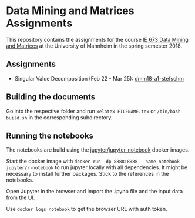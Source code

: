 # Data Mining and Matrices Assignments

This repository contains the assignments for the course [IE 673 Data Mining and Matrices](http://dws.informatik.uni-mannheim.de/en/teaching/courses-for-master-candidates/ie-673-data-mining-and-matrices/)
at the University of Mannheim in the spring semester 2018.

## Assignments

- Singular Value Decomposition (Feb 22 - Mar 25): [dmm18-a1-stefschm](https://s3.eu-central-1.amazonaws.com/steffen911-papers/dmm18-a1-stefschm.pdf)

## Building the documents

Go into the respective folder and run `xelatex FILENAME.tex` or `/bin/bash build.sh` in the
corresponding subdirectory.

## Running the notebooks

The notebooks are build using the [jupyter/jupyter-notebook](https://hub.docker.com/r/jupyter/r-notebook/) docker images.

Start the docker image with `docker run -dp 8888:8888 --name notebook jupyter/r-notebook` to run jupyter locally with all dependencies.
It might be necessary to install further packages. Stick to the references in the notebooks.

Open Jupyter in the browser and import the .ipynb file and the input data from the UI.

Use `docker logs notebook` to get the browser URL with auth token.
